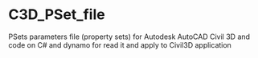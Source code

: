 # C3D_PSet_file
PSets parameters file (property sets) for Autodesk AutoCAD Civil 3D and code on C# and dynamo for read it and apply to Civil3D application

